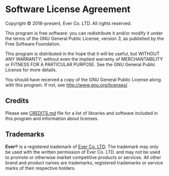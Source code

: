 Software License Agreement
==========================

Copyright © 2018-present, Ever Co. LTD. All rights reserved.

This program is free software: you can redistribute it and/or modify
it under the terms of the GNU General Public License, version 3,
as published by the Free Software Foundation.

This program is distributed in the hope that it will be useful,
but WITHOUT ANY WARRANTY; without even the implied warranty of
MERCHANTABILITY or FITNESS FOR A PARTICULAR PURPOSE.  See the
GNU General Public License for more details.

You should have received a copy of the GNU General Public License
along with this program.  If not, see <http://www.gnu.org/licenses/>.

Credits
-------

Please see [CREDITS.md](CREDITS.md) file for a list of libraries and software included in this program and information about licenses.

Trademarks
----------

**Ever**® is a registered trademark of [Ever Co. LTD](https://ever.co).
The trademark may only be used with the written permission of Ever Co. LTD. and may not be used to promote or otherwise market competitive products or services.
All other brand and product names are trademarks, registered trademarks or service marks of their respective holders.